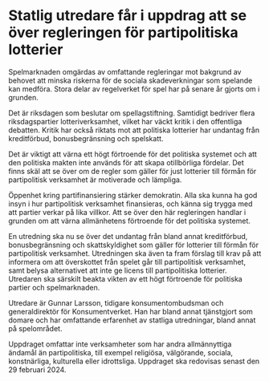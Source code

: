 # Statlig utredare får i uppdrag att se över regleringen för partipolitiska lotterier

Spelmarknaden omgärdas av omfattande regleringar mot bakgrund av behovet att minska riskerna för de sociala skadeverkningar som spelande kan medföra. Stora delar av regelverket för spel har på senare år gjorts om i grunden.

Det är riksdagen som beslutar om spellagstiftning. Samtidigt bedriver flera riksdagspartier lotteriverksamhet, vilket har väckt kritik i den offentliga debatten. Kritik har också riktats mot att politiska lotterier har undantag från kreditförbud, bonusbegränsning och spelskatt.

Det är viktigt att värna ett högt förtroende för det politiska systemet och att den politiska makten inte används för att skapa otillbörliga fördelar. Det finns skäl att se över om de regler som gäller för just lotterier till förmån för partipolitisk verksamhet är motiverade och lämpliga.

Öppenhet kring partifinansiering stärker demokratin. Alla ska kunna ha god insyn i hur partipolitisk verksamhet finansieras, och känna sig trygga med att partier verkar på lika villkor. Att se över den här regleringen handlar i grunden om att värna allmänhetens förtroende för det politiska systemet.

En utredning ska nu se över det undantag från bland annat kreditförbud, bonusbegränsning och skattskyldighet som gäller för lotterier till förmån för partipolitisk verksamhet. Utredningen ska även ta fram förslag till krav på att informera om att överskottet från spelet går till partipolitisk verksamhet, samt belysa alternativet att inte ge licens till partipolitiska lotterier. Utredaren ska särskilt beakta vikten av ett högt förtroende för politiska partier och spelmarknaden.

Utredare är Gunnar Larsson, tidigare konsumentombudsman och generaldirektör för Konsumentverket. Han har bland annat tjänstgjort som domare och har omfattande erfarenhet av statliga utredningar, bland annat på spelområdet.

Uppdraget omfattar inte verksamheter som har andra allmännyttiga ändamål än partipolitiska, till exempel religiösa, välgörande, sociala, konstnärliga, kulturella eller idrottsliga. Uppdraget ska redovisas senast den 29 februari 2024\.
